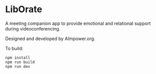 # LibOrate

A meeting companion app to provide emotional and relational support during videoconferencing.

Designed and developed by AImpower.org.

To build:

```
npm install
npm run build
npm run dev
```
